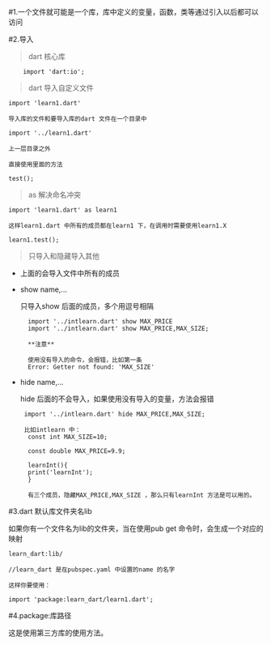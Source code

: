 #1.一个文件就可能是一个库，库中定义的变量，函数，类等通过引入以后都可以访问

#2.导入

>dart 核心库

        import 'dart:io';

>dart 导入自定义文件

    import 'learn1.dart'

    导入库的文件和要导入库的dart 文件在一个目录中

    import '../learn1.dart'
    
    上一层目录之外

    直接使用里面的方法

    test();

>as 解决命名冲突

    import 'learn1.dart' as learn1

    这样learn1.dart 中所有的成员都在learn1 下，在调用时需要使用learn1.X

    learn1.test();

>只导入和隐藏导入其他

+ 上面的会导入文件中所有的成员
+ show name,...
  
  只导入show 后面的成员，多个用逗号相隔

        import '../intlearn.dart' show MAX_PRICE
        import '../intlearn.dart' show MAX_PRICE,MAX_SIZE;

        **注意** 

        使用没有导入的命令，会报错，比如第一条
        Error: Getter not found: 'MAX_SIZE'

        

+ hide name,...
  
  hide 后面的不会导入，如果使用没有导入的变量，方法会报错

       import '../intlearn.dart' hide MAX_PRICE,MAX_SIZE;

       比如intlearn 中：
        const int MAX_SIZE=10;

        const double MAX_PRICE=9.9;

        learnInt(){
        print('learnInt');
        }

        有三个成员，隐藏MAX_PRICE,MAX_SIZE ，那么只有learnInt 方法是可以用的。

#3.dart 默认库文件夹名lib

如果你有一个文件名为lib的文件夹，当在使用pub get 命令时，会生成一个对应的映射

    learn_dart:lib/

    //learn_dart 是在pubspec.yaml 中设置的name 的名字

    这样你要使用：

    import 'package:learn_dart/learn1.dart';

#4.package:库路径

这是使用第三方库的使用方法。


